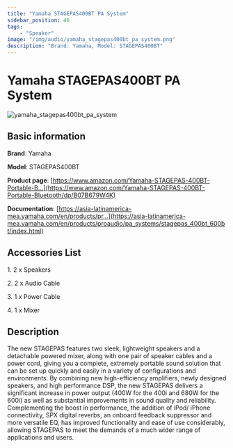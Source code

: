```yaml
---
title: "Yamaha STAGEPAS400BT PA System"
sidebar_position: 46
tags:
    - "Speaker"
image: "/img/audio/yamaha_stagepas400bt_pa_system.png"
description: "Brand: Yamaha, Model: STAGEPAS400BT"
---
```

# Yamaha STAGEPAS400BT PA System

![yamaha_stagepas400bt_pa_system](/img/audio/yamaha_stagepas400bt_pa_system.png)

## Basic information

**Brand**: Yamaha

**Model**: STAGEPAS400BT

**Product page**: [https://www.amazon.com/Yamaha-STAGEPAS-400BT-Portable-B...](https://www.amazon.com/Yamaha-STAGEPAS-400BT-Portable-Bluetooth/dp/B07B679W4K)

**Documentation**: [https://asia-latinamerica-mea.yamaha.com/en/products/pr...](https://asia-latinamerica-mea.yamaha.com/en/products/proaudio/pa_systems/stagepas_400bt_600bt/index.html)

## Accessories List

1\. 2 x Speakers

 2\. 2 x Audio Cable

 3\. 1 x Power Cable

 4\. 1 x Mixer

## Description

The new STAGEPAS features two sleek, lightweight speakers and a detachable powered mixer, along with one pair of speaker cables and a power cord, giving you a complete, extremely portable sound solution that can be set up quickly and easily in a variety of configurations and environments\. By combining new high\-efficiency amplifiers, newly designed speakers, and high performance DSP, the new STAGEPAS delivers a significant increase in power output \(400W for the 400i and 680W for the 600i\) as well as substantial improvements in sound quality and reliability\. Complementing the boost in performance, the addition of iPod/ iPhone connectivity, SPX digital reverbs, an onboard feedback suppressor and more versatile EQ, has improved functionality and ease of use considerably, allowing STAGEPAS to meet the demands of a much wider range of applications and users\.

